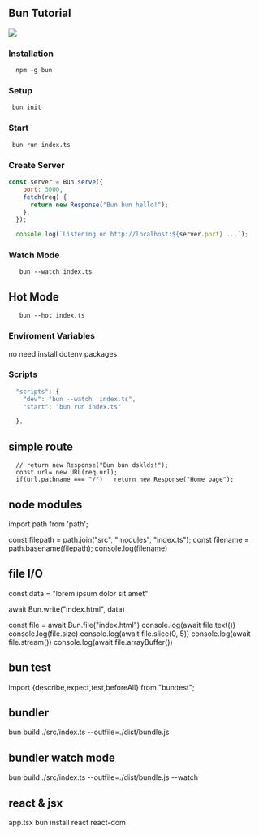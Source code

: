 ## Bun Tutorial
![](https://cdn.discordapp.com/attachments/1127962694398509088/1157361463699177553/Ekran_Resmi_2023-09-29_18.57.10.png?ex=6518545b&is=651702db&hm=6a6cc230978eb800b23cb183af93ca8bbfd45dd72381dc1ab533203313b66bdd&)

### Installation
`  npm -g bun`
### Setup
`  bun init `

### Start
`  bun run index.ts `

### Create Server
```javascript
const server = Bun.serve({
    port: 3000,
    fetch(req) {
      return new Response("Bun bun hello!");
    },
  });

  console.log(`Listening on http://localhost:${server.port} ...`);
  ```
  ### Watch Mode
`    bun --watch index.ts `
  ## Hot Mode
  `   bun --hot index.ts`

  ### Enviroment Variables
  no need install dotenv packages

  ### Scripts
 
```javascript
  "scripts": {
    "dev": "bun --watch  index.ts",
    "start": "bun run index.ts"

  },

```
  ## simple route
      // return new Response("Bun bun dsklds!");
      const url= new URL(req.url);
      if(url.pathname === "/")   return new Response("Home page");

 ## node modules
 import path from 'path';


const filepath = path.join("src", "modules", "index.ts");
const filename = path.basename(filepath);
console.log(filename)

## file I/O
const data = "lorem ipsum dolor sit amet"

await Bun.write("index.html", data)

const file = await Bun.file("index.html")
console.log(await file.text())
console.log(file.size)
console.log(await file.slice(0, 5))
console.log(await file.stream())
console.log(await file.arrayBuffer())

## bun test
import {describe,expect,test,beforeAll} from "bun:test";

## bundler
bun build ./src/index.ts --outfile=./dist/bundle.js

## bundler watch mode
bun build ./src/index.ts --outfile=./dist/bundle.js --watch

## react & jsx 
app.tsx
bun install react  react-dom 
